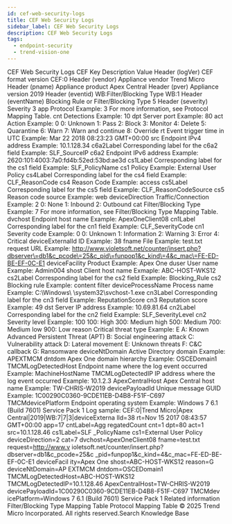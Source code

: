 ```yaml
---
id: cef-web-security-logs
title: CEF Web Security Logs
sidebar_label: CEF Web Security Logs
description: CEF Web Security Logs
tags:
  - endpoint-security
  - trend-vision-one
---
```


 CEF Web Security Logs CEF Key Description Value Header (logVer) CEF format version CEF:0 Header (vendor) Appliance vendor Trend Micro Header (pname) Appliance product Apex Central Header (pver) Appliance version 2019 Header (eventid) WB:Filter/Blocking Type WB:1 Header (eventName) Blocking Rule or Filter/Blocking Type 5 Header (severity) Severity 3 app Protocol Example: 3 For more information, see Protocol Mapping Table. cnt Detections Example: 10 dpt Server port Example: 80 act Action Example: 0 0: Unknown 1: Pass 2: Block 3: Monitor 4: Delete 5: Quarantine 6: Warn 7: Warn and continue 8: Override rt Event trigger time in UTC Example: Mar 22 2018 08:23:23 GMT+00:00 src Endpoint IPv4 address Example: 10.1.128.34 c6a2Label Corresponding label for the c6a2 field Example: SLF_SourceIP c6a2 Endpoint IPv6 address Example: 2620:101:4003:7a0:fd4b:52ed:53bd:ae3d cs1Label Corresponding label for the cs1 field Example: SLF_PolicyName cs1 Policy Example: External User Policy cs4Label Corresponding label for the cs4 field Example: CLF_ReasonCode cs4 Reason Code Example: access cs5Label Corresponding label for the cs5 field Example: CLF_ReasonCodeSource cs5 Reason code source Example: web deviceDirection Traffic/Connection Example: 2 0: None 1: Inbound 2: Outbound cat Filter/Blocking Type Example: 7 For more information, see Filter/Blocking Type Mapping Table. dvchost Endpoint host name Example: ApexOneClient08 cn1Label Corresponding label for the cn1 field Example: CLF_SeverityCode cn1 Severity code Example: 0 0: Unknown 1: Information 2: Warning 3: Error 4: Critical deviceExternalId ID Example: 38 fname File Example: test.txt request URL Example: http://www.violetsoft.net/counter/insert.php?dbserver\=db1&c_pcode\=25&c_pid\=funpop1&c_kind\=4&c_mac\=FE-ED-BE-EF-0C-E1 deviceFacility Product Example: Apex One duser User name Example: Admin004 shost Client host name Exmaple: ABC-HOST-WKS12 cs2Label Corresponding label for the cs2 field Example: Blocking_Rule cs2 Blocking rule Example: content filter deviceProcessName Process name Example: C:\\Windows\ \system32\\svchost-1.exe cn3Label Corresponding label for the cn3 field Example: ReputationScore cn3 Reputation score Example: 49 dst Server IP address Example: 10.69.81.64 cn2Label Corresponding label for the cn2 field Example: SLF_SeverityLevel cn2 Severity level Example: 100 100: High 300: Medium high 500: Medium 700: Medium low 900: Low reason Critical threat type Example: E A: Known Advanced Persistent Threat (APT) B: Social engineering attack C: Vulnerability attack D: Lateral movement E: Unknown threats F: C&C callback G: Ransomware deviceNtDomain Active Directory domain Example: APEXTMCM dntdom Apex One domain hierarchy Example: OSCEDomain1 TMCMLogDetectedHost Endpoint name where the log event occurred Example: MachineHostName TMCMLogDetectedIP IP address where the log event occurred Example: 10.1.2.3 ApexCentralHost Apex Central host name Example: TW-CHRIS-W2019 devicePayloadId Unique message GUID Example: 1C00290C0360-9CDE11EB-D4B8-F51F-C697 TMCMdevicePlatform Endpoint operating system Example: Windows 7 6.1 (Build 7601) Service Pack 1 Log sample: CEF:0|Trend Micro|Apex Central|2019|WB:7|7|3|deviceExterna lId=38 rt=Nov 15 2017 08:43:57 GMT+00:00 app=17 cntLabel=Agg regatedCount cnt=1 dpt=80 act=1 src=10.1.128.46 cs1Label=SLF _PolicyName cs1=External User Policy deviceDirection=2 cat=7 dvchost=ApexOneClient08 fname=test.txt request=http://www.v ioletsoft.net/counter/insert.php?dbserver\=db1&c_pcode\=25&c _pid\=funpop1&c_kind\=4&c_mac\=FE-ED-BE-EF-0C-E1 deviceFacil ity=Apex One shost=ABC-HOST-WKS12 reason=G deviceNtDomain=AP EXTMCM dntdom=OSCEDomain1 TMCMLogDetectedHost=ABC-HOST-WKS12 TMCMLogDetectedIP=10.1.128.46 ApexCentralHost=TW-CHRIS-W2019 devicePayloadId=1C00290C0360-9CDE11EB-D4B8-F51F-C697 TMCMdev icePlatform=Windows 7 6.1 (Build 7601) Service Pack 1 Related information Filter/Blocking Type Mapping Table Protocol Mapping Table © 2025 Trend Micro Incorporated. All rights reserved.Search Knowledge Base